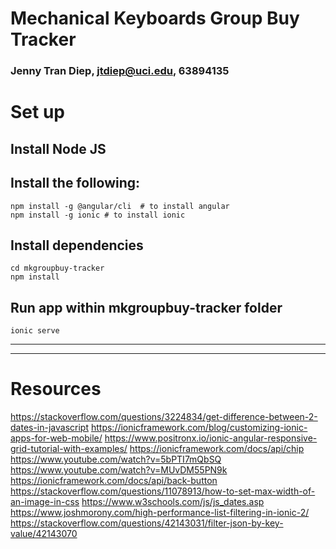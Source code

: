 # Mechanical Keyboards Group Buy Tracker

### Jenny Tran Diep, jtdiep@uci.edu, 63894135


# Set up

## Install Node JS
## Install the following:

    npm install -g @angular/cli  # to install angular
    npm install -g ionic # to install ionic

## Install dependencies
    cd mkgroupbuy-tracker
    npm install

## Run app within mkgroupbuy-tracker folder
    ionic serve

---



---
# Resources
https://stackoverflow.com/questions/3224834/get-difference-between-2-dates-in-javascript
https://ionicframework.com/blog/customizing-ionic-apps-for-web-mobile/
https://www.positronx.io/ionic-angular-responsive-grid-tutorial-with-examples/
https://ionicframework.com/docs/api/chip
https://www.youtube.com/watch?v=5bPTI7mQbSQ
https://www.youtube.com/watch?v=MUvDM55PN9k
https://ionicframework.com/docs/api/back-button
https://stackoverflow.com/questions/11078913/how-to-set-max-width-of-an-image-in-css
https://www.w3schools.com/js/js_dates.asp
https://www.joshmorony.com/high-performance-list-filtering-in-ionic-2/
https://stackoverflow.com/questions/42143031/filter-json-by-key-value/42143070